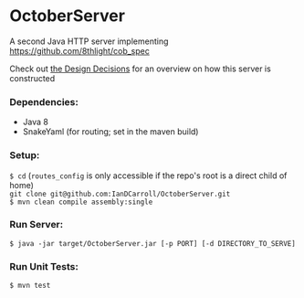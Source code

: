 # OctoberServer
A second Java HTTP server implementing https://github.com/8thlight/cob_spec

Check out [the Design Decisions](https://github.com/IanDCarroll/OctoberServer/wiki/Design-Decisions) for an overview on how this server is constructed

### Dependencies:

- Java 8
- SnakeYaml (for routing; set in the maven build)

### Setup:

`$ cd` (`routes_config` is only accessible if the repo's root is a direct child of home)<br>
`git clone git@github.com:IanDCarroll/OctoberServer.git`<br>
`$ mvn clean compile assembly:single`

### Run Server:
`$ java -jar target/OctoberServer.jar [-p PORT] [-d DIRECTORY_TO_SERVE]`

### Run Unit Tests:

`$ mvn test`

